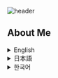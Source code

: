 ![header](https://capsule-render.vercel.app/api?type=venom&height=300&color=gradient&text=Hello,%20I’m%20WONCHEOL&stroke=２１３２１００&fontColor=fffffff)

## About Me

<details>
  <summary>English</summary>
  <h2>I'm Woncheol, a developer with a lot of ideas and who everyone wants to get to know</h2>
  <p>A passionate new developer eager to make an impact.</p>
  <img src="./img/woncheol.jpg" alt="Profile Picture" width="200">
  <p>You can find more about my projects on <a href="https://github.com/code-woncheol">GitHub</a>.</p>
  <h3>Tech Stack</h3>
  <h4>Front-end Skills</h4>
  <ul>
    <li>HTML5</li>
    <li>CSS3</li>
    <li>JavaScript</li>
    <li>React</li>
  </ul>
  <h4>Back-end Skills</h4>
  <ul>
    <li>MySQL</li>
  </ul>
  <h4>Using Tools</h4>
  <ul>
    <li>Git</li>
    <li>GitHub</li>
    <li>VS Code</li>
  </ul>
</details>

<details>
  <summary>日本語</summary>
  <h2>アイデアの多い親しくなりたい開発者、ウォンチョルです</h2>
  <p>影響を与えたい情熱的な新しい開発者です。</p>
  <img src="./img/woncheol.jpg" alt="プロフィール写真" width="200">
  <p>私のプロジェクトについてもっと知りたい場合は、<a href="https://github.com/code-woncheol">GitHub</a>をご覧ください。</p>
  <h3>技術スタック</h3>
  <h4>フロントエンドスキル</h4>
  <ul>
    <li>HTML5</li>
    <li>CSS3</li>
    <li>JavaScript</li>
    <li>React</li>
  </ul>
  <h4>バックエンドスキル</h4>
  <ul>
    <li>MySQL</li>
  </ul>
  <h4>使用ツール</h4>
  <ul>
    <li>Git</li>
    <li>GitHub</li>
    <li>VS Code</li>
  </ul>
</details>

<details>
  <summary>한국어</summary>
  <h2>아이디어가 많은 친해지고 싶은 개발자, 원철입니다</h2>
  <p>열정적인 신입 개발자로서 변화를 만들어내고 싶습니다.</p>
  <img src="./img/woncheol.jpg" alt="프로필 사진" width="200">
  <p>제 프로젝트에 대해 더 알고 싶으시면 <a href="https://github.com/code-woncheol">GitHub</a>를 방문해 주세요.</p>
  <h3>기술 스택</h3>
  <h4>프론트엔드 기술</h4>
  <ul>
    <li>HTML5</li>
    <li>CSS3</li>
    <li>JavaScript</li>
    <li>React</li>
  </ul>
  <h4>백엔드 기술</h4>
  <ul>
    <li>MySQL</li>
  </ul>
  <h4>사용 도구</h4>
  <ul>
    <li>Git</li>
    <li>GitHub</li>
    <li>VS Code</li>
  </ul>
</details>
